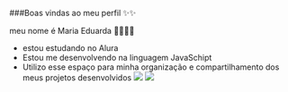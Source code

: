 ###Boas vindas ao meu perfil ✨✨

meu nome é Maria Eduarda 🫶🏻🫶🏻

- estou estudando no Alura
- Estou me desenvolvendo na linguagem JavaSchipt
- Utilizo esse espaço para minha organização e compartilhamento dos meus projetos desenvolvidos
![](https://media0.giphy.com/media/arGdCUFTYzs2c/200.webp?cid=82a1493byjduac5vot2yoy53uyg1cju924s5p6ptih470yjl&ep=v1_gifs_trending&rid=200.webp&ct=g)
![](https://www.google.com/url?sa=i&url=https%3A%2F%2Fbr.pinterest.com%2Fpin%2F9570217948637867%2F&psig=AOvVaw2-R424-l3bRYJxNpeLQRlt&ust=1731099110658000&source=images&cd=vfe&opi=89978449&ved=0CBMQjRxqFwoTCIiG2u6My4kDFQAAAAAdAAAAABAE)
